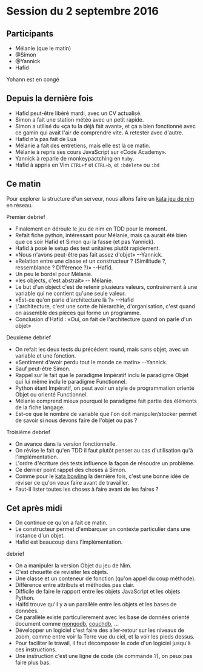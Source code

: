 # Session du 2 septembre 2016

## Participants

- Mélanie (que le matin)
- @Simon
- @Yannick
- Hafid


Yohann est en congé

## Depuis la dernière fois

- Hafid peut-être libéré mardi, avec un CV actualisé.
- Simon a fait une station météo avec un petit rapide.
- Simon a utilisé du «ça tu la déjà fait avant», et ça a bien fonctionné avec
  ce gamin qui avait l'air de comprendre vite. A retester avec d'autre.
- Hafid n'a pas fait de Lua
- Mélanie a fait des entretiens, mais elle est là ce matin.
- Mélanie à repris ses cours JavaScript sur «Code Academy».
- Yannick à reparle de monkeypactching en `Ruby`.
- Hafid à appris en Vim `CTRL+f` et `CTRL+b`, et `:bdelete` ou `:bd`

## Ce matin

Pour explorer la structure d'un serveur, nous allons faire un [kata jeu de nim](http://codingdojo.org/kata/Nim/) en
réseau.

Premier debrief

- Finalement on déroule le jeu de nim en TDD pour le moment.
- Refait fiche python, intéressant pour Mélanie, mais ça aurait été bien que ce
  soir Hafid et Simon qui la fasse (et pas Yannick).
- Hafid à posé le setup des test unitaires plutôt rapidement.
- «Nous n'avons peut-être pas fait assez d'objet» --Yannick.
- «Relation entre une classe et un constructeur ? (Similitude ?, ressemblance ?
  Différence ?)» --Hafid.
- Un peu le bordel pour Mélanie.
- «les objects, c'est abstrait» -- Mélanie.
- Le but d'un object c'est de retenir plusieurs valeurs, contrairement à une
  variable qui ne contient qu'une seule valeur.
- «Est-ce qu'on parle d'architecture là ?» --Hafid
- L'architecture, c'est une sorte de hierarchie, d'organisation, c'est quand on
  assemble des pièces qui forme un programme.
- Conclusion d'Hafid : «Oui, on fait de l'architecture quand on parle d'un
  objet»

Deuxieme debrief

- On refait les deux tests du précédent round, mais sans objet, avec un
  variable et une fonction.
- «Sentiment d'avoir perdu tout le monde ce matin» --Yannick.
- Sauf peut-être Simon.
- Rappel sur le fait que le paradigme Impératif inclu le paradigme Objet qui
  lui même inclu le paradigme Functionnel.
- Python étant Impératif, on peut avoir un style de programmation orienté Objet
  ou orienté Functionnel.
- Mélanie comprend mieux pourquoi le paradigme fait partie des éléments de la
  fiche langage.
- Est-ce que le nombre de variable que l'on doit manipuler/stocker permet de
  savoir si nous devons faire de l'objet ou pas ?

Troisième debrief

- On avance dans la version fonctionnelle.
- On révise le fait qu'en TDD il faut plutôt penser au cas d'utilisation qu'à
  l'implémentation.
- L'ordre d'écriture des tests influence la façon de résoudre un problème.
- Ce dernier point rappel des choses à Simon.
- Comme pour le [kata bowling](http://codingdojo.org/kata/Bowling/) la dernière
  fois, c'est une bonne idée de réviser ce qu'on veux faire avant de
  travailler.
- Faut-il lister toutes les choses à faire avant de les faires ?


## Cet après midi

- On continue ce qu'on a fait ce matin.
- Le constructeur permet d'embarquer un contexte particulier dans une instance
  d'un objet.
- Hafid est beaucoup dans l'implémentation.


debrief

- On a manipuler la version Objet du jeu de Nim.
- C'est chouette de revisiter les objets.
- Une classe et un conteneur de fonction (qu'on appel du coup méthode).
- Différence entre attributs et méthodes pas clair.
- Difficile de faire le rapport entre les objets JavaScript et les objets
  Python.
- Haifd trouve qu'il y a un parallèle entre les objets et les bases de données.
- Ce parallèle existe particulierement avec les base de données orienté
  document comme [mongodb](http://mongodb.com),
  [couchdb](http://couchdb.apache.org/), ...
- Développer un logiciel c'est faire des aller-retour sur les niveaux de zoom,
  comme entre voir la Terre vue du ciel, et la voir les pieds dessus.
- Pour faciliter le travail, il faut décomposer le code d'un logiciel jusqu'à ces instructions.
- Une instruction c'est une ligne de code (de commande ?), on peux pas faire plus bas.
